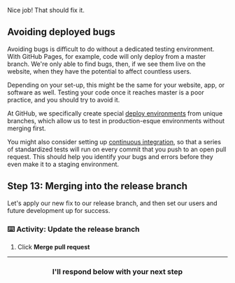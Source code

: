 Nice job! That should fix it.

## Avoiding deployed bugs

Avoiding bugs is difficult to do without a dedicated testing environment. With GitHub Pages, for example, code will only deploy from a master branch. We're only able to find bugs, then, if we see them live on the website, when they have the potential to affect countless users.

Depending on your set-up, this might be the same for your website, app, or software as well. Testing your code once it reaches master is a poor practice, and you should try to avoid it.

At GitHub, we specifically create special [deploy environments](https://githubengineering.com/deploying-branches-to-github-com/#deploy-environments) from unique branches, which allow us to test in production-esque environments without merging first.

You might also consider setting up [continuous integration](https://github.com/marketplace/category/continuous-integration), so that a series of standardized tests will run on every commit that you push to an open pull request. This should help you identify your bugs and errors before they even make it to a staging environment.

## Step 13: Merging into the release branch

Let's apply our new fix to our release branch, and then set our users and future development up for success.

### :keyboard: Activity: Update the release branch

1. Click **Merge pull request**

<hr>
<h3 align="center">I'll respond below with your next step</h3>
